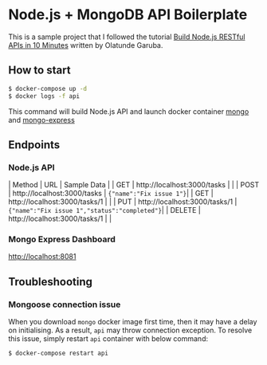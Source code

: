 # Node.js + MongoDB API Boilerplate

This is a sample project that I followed the tutorial [Build Node.js RESTful APIs in 10 Minutes](https://www.codementor.io/olatundegaruba/nodejs-restful-apis-in-10-minutes-q0sgsfhbd) written by Olatunde Garuba.

## How to start

```bash
$ docker-compose up -d
$ docker logs -f api
```

This command will build Node.js API and launch docker container [mongo](https://hub.docker.com/_/mongo/) and [mongo-express](https://hub.docker.com/_/mongo-express/)

## Endpoints

### Node.js API

| Method | URL | Sample Data |
| GET | http://localhost:3000/tasks | |
| POST | http://localhost:3000/tasks | `{"name":"Fix issue 1"}`|
| GET | http://localhost:3000/tasks/1 | |
| PUT | http://localhost:3000/tasks/1 | `{"name":"Fix issue 1","status":"completed"}`|
| DELETE | http://localhost:3000/tasks/1 | |

### Mongo Express Dashboard

[http://localhost:8081](http://localhost:8081)

## Troubleshooting

### Mongoose connection issue

When you download `mongo` docker image first time, then it may have a delay on initialising. As a result, `api` may throw connection exception. To resolve this issue, simply restart `api` container with below command:

```bash
$ docker-compose restart api
```
